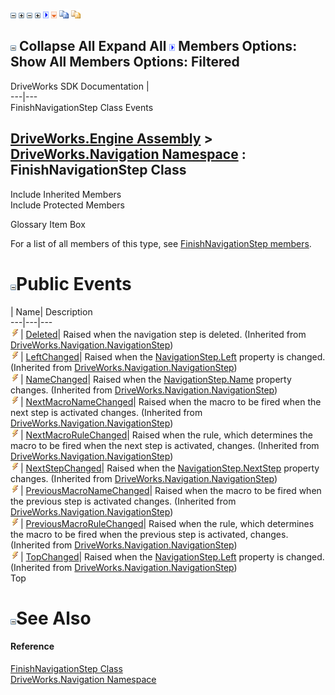 ![](dotnetimages/collapse.gif) ![](dotnetimages/expand.gif) ![](dotnetimages/collapse.gif) ![](dotnetimages/expand.gif) ![](dotnetimages/drpdown.gif) ![](dotnetimages/drpdown_orange.gif) ![](dotnetimages/copycode.gif) ![](dotnetimages/copycodeHighlight.gif)

![](dotnetimages/collapse.gif) Collapse All Expand All ![](dotnetimages/drpdown.gif) Members Options: Show All  Members Options: Filtered   
---  
DriveWorks SDK Documentation  |   
---|---  
FinishNavigationStep Class Events   
  
[DriveWorks.Engine Assembly](topic2156.md) > [DriveWorks.Navigation Namespace](topic10114.md) : FinishNavigationStep Class  
---  
  
Include Inherited Members    
Include Protected Members    


Glossary Item Box

For a list of all members of this type, see [FinishNavigationStep members](topic10146.md).

# ![](dotnetimages/collapse.gif)Public Events

| Name| Description  
---|---|---  
![Public Event](dotnetimages/publicEvent.gif)| [Deleted](topic10196.md)| Raised when the navigation step is deleted. (Inherited from [DriveWorks.Navigation.NavigationStep](topic10175.md))  
![Public Event](dotnetimages/publicEvent.gif)| [LeftChanged](topic10197.md)| Raised when the [NavigationStep.Left](topic10187.md) property is changed. (Inherited from [DriveWorks.Navigation.NavigationStep](topic10175.md))  
![Public Event](dotnetimages/publicEvent.gif)| [NameChanged](topic10198.md)| Raised when the [NavigationStep.Name](topic10188.md) property changes. (Inherited from [DriveWorks.Navigation.NavigationStep](topic10175.md))  
![Public Event](dotnetimages/publicEvent.gif)| [NextMacroNameChanged](topic10199.md)| Raised when the macro to be fired when the next step is activated changes. (Inherited from [DriveWorks.Navigation.NavigationStep](topic10175.md))  
![Public Event](dotnetimages/publicEvent.gif)| [NextMacroRuleChanged](topic10200.md)| Raised when the rule, which determines the macro to be fired when the next step is activated, changes. (Inherited from [DriveWorks.Navigation.NavigationStep](topic10175.md))  
![Public Event](dotnetimages/publicEvent.gif)| [NextStepChanged](topic10201.md)| Raised when the [NavigationStep.NextStep](topic10190.md) property changes. (Inherited from [DriveWorks.Navigation.NavigationStep](topic10175.md))  
![Public Event](dotnetimages/publicEvent.gif)| [PreviousMacroNameChanged](topic10202.md)| Raised when the macro to be fired when the previous step is activated changes. (Inherited from [DriveWorks.Navigation.NavigationStep](topic10175.md))  
![Public Event](dotnetimages/publicEvent.gif)| [PreviousMacroRuleChanged](topic10203.md)| Raised when the rule, which determines the macro to be fired when the previous step is activated, changes. (Inherited from [DriveWorks.Navigation.NavigationStep](topic10175.md))  
![Public Event](dotnetimages/publicEvent.gif)| [TopChanged](topic10204.md)| Raised when the [NavigationStep.Left](topic10187.md) property is changed. (Inherited from [DriveWorks.Navigation.NavigationStep](topic10175.md))  
Top

# ![](dotnetimages/collapse.gif)See Also

#### Reference

[FinishNavigationStep Class](topic10145.md)   
[DriveWorks.Navigation Namespace](topic10114.md)


